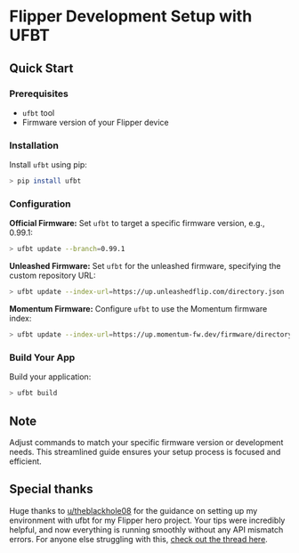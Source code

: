 

# Flipper Development Setup with UFBT

## Quick Start

### Prerequisites
- `ufbt` tool
- Firmware version of your Flipper device

### Installation
Install `ufbt` using pip:
```bash
> pip install ufbt
```

### Configuration

**Official Firmware:**
Set `ufbt` to target a specific firmware version, e.g., 0.99.1:
```bash
> ufbt update --branch=0.99.1
```

**Unleashed Firmware:**
Set `ufbt` for the unleashed firmware, specifying the custom repository URL:
```bash
> ufbt update --index-url=https://up.unleashedflip.com/directory.json
```

**Momentum Firmware:**
Configure `ufbt` to use the Momentum firmware index:
```bash
> ufbt update --index-url=https://up.momentum-fw.dev/firmware/directory.json
```

### Build Your App
Build your application:
```bash
> ufbt build
```


## Note
Adjust commands to match your specific firmware version or development needs. This streamlined guide ensures your setup process is focused and efficient.

## Special thanks

Huge thanks to [u/theblackhole08](https://www.reddit.com/user/theblackhole08/) for the guidance on setting up my environment with ufbt for my Flipper hero project. Your tips were incredibly helpful, and now everything is running smoothly without any API mismatch errors. For anyone else struggling with this, [check out the thread here](https://www.reddit.com/r/flipperzero/comments/1blydyo/comment/kw89w5a/?utm_source=share&utm_medium=web3x&utm_name=web3xcss&utm_term=1&utm_content=share_button).
